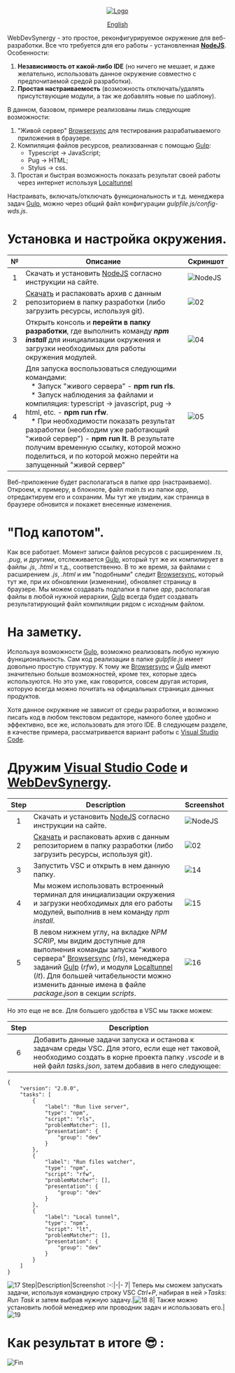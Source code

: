 <div align="center"><ins>

![Logo](https://user-images.githubusercontent.com/5076458/110127198-666fac00-7dd6-11eb-9822-ccc973f41ee6.png)

[English](/../../)

</ins></div>

WebDevSynergy - это простое, реконфигурируемое окружение для веб-разработки. Все что требуется для его работы - установленная [**NodeJS**](https://nodejs.org). Особенности:
1. **Независимость от какой-либо IDE** (но ничего не мешает, и даже желательно, использовать данное окружение совместно с предпочитаемой средой разработки).
2. **Простая настраиваемость** (возможность отключать/удалять присутствующие модули, а так же добавлять новые по шаблону).

В данном, базовом, примере реализованы лишь следующие возможности:
1. "Живой сервер" [Browsersync](https://www.browsersync.io/) для тестирования разрабатываемого приложения в браузере.
2. Компиляция файлов ресурсов, реализованная с помощью [Gulp](https://gulpjs.com/):
   * Typescript -> JavaScript;
   * Pug -> HTML;
   * Stylus -> css.
3. Простая и быстрая возможность показать результат своей работы через интернет используя [Localtunnel](https://theboroer.github.io/localtunnel-www/)

Настраивать, включать/отключать функциональность и т.д. менеджера задач [Gulp](https://gulpjs.com/), можно через общий файл конфигурации _gulpfile.js/config-wds.js_.

# Установка и настройка окружения.
№|Описание|Скриншот
:-:|-|-
1| Скачать и установить [NodeJS](https://nodejs.org/en/) согласно инструкции на сайте.| ![NodeJS](https://nodejs.org/static/images/logo-light.svg)
2| [Скачать](https://github.com/IPcorps/WebDevSynergy/archive/main.zip) и распаковать архив с данным репозиторием в папку разработки (либо загрузить ресурсы, используя git).|![02](https://user-images.githubusercontent.com/5076458/110133984-fa914180-7ddd-11eb-8e98-b14a93e539de.jpg)
3| Открыть консоль и **перейти в папку разработки**, где выполнить команду  _**npm install**_ для инициализации окружения и загрузки необходимых для работы окружения модулей.|![04](https://user-images.githubusercontent.com/5076458/110135037-1c3ef880-7ddf-11eb-9054-96694d3ed05b.jpg)
4| Для запуска воспользоваться следующими командами:<br>&nbsp;&nbsp;&nbsp;* Запуск "живого сервера" - **npm run rls**.<br>&nbsp;&nbsp;&nbsp;* Запуск наблюдения за файлами и компиляция: typescript -> javascript, pug -> html, etc. - **npm run rfw**.<br>&nbsp;&nbsp;&nbsp;* При необходимости показать результат разработки (необходим уже работающий "живой сервер") - **npm run lt**. В результате получим временную ссылку, которой можно поделиться, и по которой можно перейти на запущенный "живой сервер" |![05](https://user-images.githubusercontent.com/5076458/110136489-ccf9c780-7de0-11eb-8f44-238394d84fcd.jpg)

Веб-приложение будет располагаться в папке _app_ (настраиваемо). Откроем, к примеру, в блокноте, файл _main.ts_ из папки _app_, отредактируем его и сохраним. Мы тут же увидим, как страница в браузере обновится и покажет внесенные изменения.

# "Под капотом".

Как все работает. Момент записи файлов ресурсов с расширением  _.ts_, _.pug_, и другими, отслеживается [Gulp](https://gulpjs.com/), который тут же их компилирует в файлы _.js_, _.​​html_ и т.д., соответственно. В то же время, за файлами с расширением _.js_, _.html_ и им "подобными" следит [Browsersync](https://www.browsersync.io/), который тут же, при их обновлении (изменении), обновляет страницу в браузере. Мы можем создавать подпапки в папке _app_, располагая файлы в любой нужной иерархии, [Gulp](https://gulpjs.com/) всегда будет создавать результатирующий файл компиляции рядом с исходным файлом.

# На заметку.

Используя возможности [Gulp](https://gulpjs.com/), возможно реализовать любую нужную функциональность. Сам код реализации в папке _gulpfile.js_ имеет довольно простую структуру. К тому же [Browsersync](https://www.browsersync.io/) и [Gulp](https://gulpjs.com/) имеют значительно больше возможностей, кроме тех, которые здесь используются. Но это уже, как говорится, совсем другая история, которую всегда можно почитать на официальных страницах данных продуктов.

Хотя данное окружение не зависит от среды разработки, и возможно писать код в любом текстовом редакторе, намного более удобно и эффективно, все же, использовать для этого IDE. В следующем разделе, в качестве примера, рассматривается вариант работы с [Visual Studio Code](https://code.visualstudio.com/).

# Дружим [Visual Studio Code](https://code.visualstudio.com/) и [WebDevSynergy](https://github.com/IPcorps/WebDevSynergy).
Step|Description|Screenshot
:-:|-|-
1| Скачать и установить [NodeJS](https://nodejs.org/en/) согласно инструкции на сайте.| ![NodeJS](https://nodejs.org/static/images/logo-light.svg)
2| [Скачать](https://github.com/IPcorps/WebDevSynergy/archive/main.zip) и распаковать архив с данным репозиторием в папку разработки (либо загрузить ресурсы, используя git).|![02](https://user-images.githubusercontent.com/5076458/110133984-fa914180-7ddd-11eb-8e98-b14a93e539de.jpg)
3| Запустить VSC и открыть в нем данную папку.|![14](https://user-images.githubusercontent.com/5076458/110156516-1c97bd80-7df8-11eb-9602-70e8b44bc8bc.jpg)
4| Мы можем использовать встроенный терминал для инициализации окружения и загрузки необходимых для его работы модулей, выполнив в нем команду _npm install_.|![15](https://user-images.githubusercontent.com/5076458/113714079-b18c2000-96f0-11eb-927e-d5723c75ed8e.jpg)
5| В левом нижнем углу, на вкладке _NPM SCRIP_, мы видим доступные для выполнения команды запуска "живого сервера" [Browsersync](https://www.browsersync.io/) (_rls_), менеджера заданий [Gulp](https://gulpjs.com/) (_rfw_), и модуля [Localtunnel](https://theboroer.github.io/localtunnel-www/) (_lt_). Для большей читабельности можно изменить данные имена в файле _package.json_ в секции _scripts_.|![16](https://user-images.githubusercontent.com/5076458/113714098-b8b32e00-96f0-11eb-9ea4-03c9f84fab4a.jpg)

Но это еще не все. Для большего удобства в VSC мы также можем:

Step|Description
:-:|-
6| Добавить данные задачи запуска и останова к задачам среды VSC. Для этого, если еще нет таковой, необходимо создать в корне проекта папку _.vscode_ и в ней файл _tasks.json_, затем добавив в него следующее:
    {
    	"version": "2.0.0",
    	"tasks": [
    		{
    			"label": "Run live server",
    			"type": "npm",
    			"script": "rls",
    			"problemMatcher": [],
    			"presentation": {
    				"group": "dev"
    			}
    		},
    		{
    			"label": "Run files watcher",
    			"type": "npm",
    			"script": "rfw",
    			"problemMatcher": [],
    			"presentation": {
    				"group": "dev"
    			}
    		},
    		{
    			"label": "Local tunnel",
    			"type": "npm",
    			"script": "lt",
    			"problemMatcher": [],
    			"presentation": {
    				"group": "dev"
    			}
    		}
    	]
    }
![17](https://user-images.githubusercontent.com/5076458/113714122-bf41a580-96f0-11eb-987c-81d1079e3b35.jpg)
Step|Description|Screenshot
:-:|-|-
7| Теперь мы сможем запускать задачи, используя командную строку VSC _Ctrl+P_, набирая в ней _>Tasks: Run Task_ и затем выбрав нужную задачу.|![18](https://user-images.githubusercontent.com/5076458/113714135-c36dc300-96f0-11eb-9ba0-e2064fc6a16c.gif)
8| Также можно установить любой менеджер или проводник задач и использовать его.|![19](https://user-images.githubusercontent.com/5076458/113714168-c799e080-96f0-11eb-8308-d95cccd73345.jpg)

# Как результат в итоге 😎 :

![Fin](https://user-images.githubusercontent.com/5076458/113714180-cb2d6780-96f0-11eb-8cb9-87b3a1f5b942.gif)